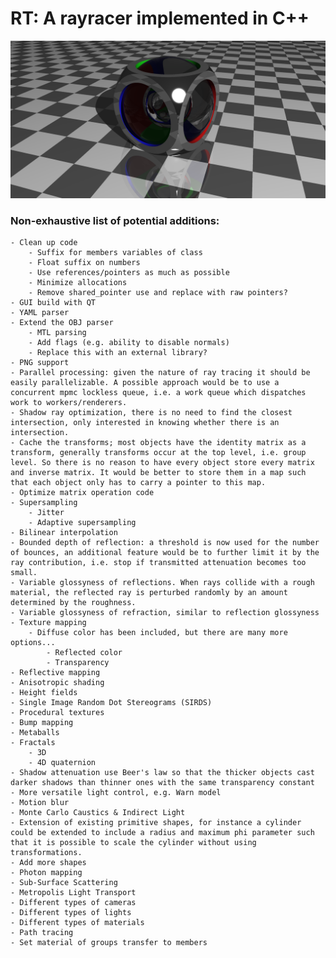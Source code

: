 # RT: A rayracer implemented in C++

![alt text](https://github.com/tomokveld/RT/blob/main/examples/CSG_reflect.png?raw=true)


### Non-exhaustive list of potential additions:

    - Clean up code
        - Suffix for members variables of class
        - Float suffix on numbers
        - Use references/pointers as much as possible
        - Minimize allocations
        - Remove shared_pointer use and replace with raw pointers?
    - GUI build with QT
    - YAML parser
    - Extend the OBJ parser
        - MTL parsing
        - Add flags (e.g. ability to disable normals)
        - Replace this with an external library?
    - PNG support
    - Parallel processing: given the nature of ray tracing it should be easily parallelizable. A possible approach would be to use a concurrent mpmc lockless queue, i.e. a work queue which dispatches work to workers/renderers.
    - Shadow ray optimization, there is no need to find the closest intersection, only interested in knowing whether there is an intersection.
    - Cache the transforms; most objects have the identity matrix as a transform, generally transforms occur at the top level, i.e. group level. So there is no reason to have every object store every matrix and inverse matrix. It would be better to store them in a map such that each object only has to carry a pointer to this map.
    - Optimize matrix operation code
    - Supersampling
        - Jitter
        - Adaptive supersampling
    - Bilinear interpolation
    - Bounded depth of reflection: a threshold is now used for the number of bounces, an additional feature would be to further limit it by the ray contribution, i.e. stop if transmitted attenuation becomes too small.
    - Variable glossyness of reflections. When rays collide with a rough material, the reflected ray is perturbed randomly by an amount determined by the roughness.
    - Variable glossyness of refraction, similar to reflection glossyness
    - Texture mapping
        - Diffuse color has been included, but there are many more options...
            - Reflected color
            - Transparency
    - Reflective mapping
    - Anisotropic shading
    - Height fields
    - Single Image Random Dot Stereograms (SIRDS)
    - Procedural textures
    - Bump mapping
    - Metaballs
    - Fractals
        - 3D
        - 4D quaternion
    - Shadow attenuation use Beer's law so that the thicker objects cast darker shadows than thinner ones with the same transparency constant
    - More versatile light control, e.g. Warn model
    - Motion blur
    - Monte Carlo Caustics & Indirect Light
    - Extension of existing primitive shapes, for instance a cylinder could be extended to include a radius and maximum phi parameter such that it is possible to scale the cylinder without using transformations.
    - Add more shapes
    - Photon mapping
    - Sub-Surface Scattering
    - Metropolis Light Transport
    - Different types of cameras
    - Different types of lights
    - Different types of materials
    - Path tracing
    - Set material of groups transfer to members
